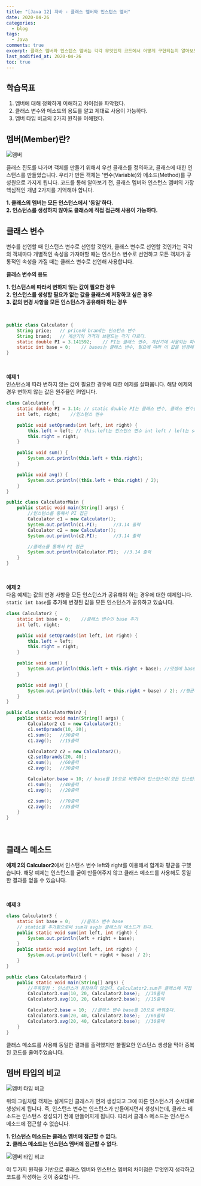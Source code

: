 ```yaml
---
title: "[Java 12] 자바 - 클래스 멤버와 인스턴스 멤버"
date: 2020-04-26
categories:
  - blog
tags:
  - Java
comments: true
excerpt: 클래스 멤버와 인스턴스 멤버는 각각 무엇인지 코드에서 어떻게 구현되는지 알아보도록 하겠습니다.
last_modified_at: 2020-04-26
toc: true
---
```


## 학습목표

1. 멤버에 대해 정확하게 이해하고 차이점을 파악했다.
2. 클래스 변수와 메소드의 용도를 알고 제대로 사용이 가능하다.
3. 멤버 타입 비교의 2가지 원칙을 이해했다.


## 멤버(Member)란?

![멤버](\assets\images\java\java-basic12\member01.png)

클래스 진도를 나가며 객체를 만들기 위해서 우선 클래스를 정의하고, 클래스에 대한 인스턴스를 만들었습니다. 우리가 만든 객체는 '변수(Variable)와 메소드(Method)를 구성원으로 가지게 됩니다. 코드를 통해 알아보기 전, 클래스 멤버와 인스턴스 멤버의 가장 핵심적인 개념 2가지를 기억해야 합니다.

**1. 클래스의 멤버는 모든 인스턴스에서 '동일'하다.**  
**2. 인스턴스를 생성하지 않아도 클래스에 직접 접근해 사용이 가능하다.**  


## 클래스 변수

변수를 선언할 때 인스턴스 변수로 선언할 것인가, 클래스 변수로 선언할 것인가는 각각의 객체마다 개별적인 속성을 가져야할 때는 인스턴스 변수로 선언하고 모든 객체가 공통적인 속성을 가질 때는 클래스 변수로 선언해 사용합니다.

**클래스 변수의 용도**

**1. 인스턴스에 따라서 변하지 않는 값이 필요한 경우**  
**2. 인스턴스를 생성할 필요가 없는 값을 클래스에 저장하고 싶은 경우**  
**3. 값의 변경 사항을 모든 인스턴스가 공유해야 하는 경우**  
 
<br/>

```java
public class Calculator {
	String price;	// price와 brand는 인스턴스 변수
	String brand;	// 계산기의 가격과 브랜드는 각기 다르다.
	static double PI = 3.141592;	// PI는 클래스 변수, 계산기에 사용되는 파이의 값은 모두 동일하다.
	static int base = 0;	// bases는 클래스 변수, 필요에 따라 이 값을 변경해 다른 값 출력하겠다.
}
```

<br/>

**예제 1**  
인스턴스에 따라 변하지 않는 값이 필요한 경우에 대한 예제를 살펴봅니다. 해당 예제의 경우 변하지 않는 값은 원주율인 PI입니다.

```java
class Calculator { 
	static double PI = 3.14; // static double PI는 클래스 변수, 클래스 변수를 모든 인스턴스에서 동일값을 가져오겠다!
	int left, right;	//인스턴스 변수

	public void setOprands(int left, int right) {
		this.left = left; // this.left는 인스턴스 변수 int left / left는 setOprand 메소드의 매개변수 int left
		this.right = right;
	}

	public void sum() {
		System.out.println(this.left + this.right);
	}

	public void avg() {
		System.out.println((this.left + this.right) / 2);
	}
}

public class CalculatorMain {
	public static void main(String[] args) {
		//인스턴스를 통해서 PI 접근
		Calculator c1 = new Calculator();
		System.out.println(c1.PI);		//3.14 출력
		Calculator c2 = new Calculator();
		System.out.println(c2.PI);		//3.14 출력

		//클래스를 통해서 PI 접근
		System.out.println(Calculator.PI);	//3.14 출력
	}
}
```

<br/>

**예제 2**  
다음 예제는 값의 변경 사항을 모든 인스턴스가 공유해야 하는 경우에 대한 예제입니다. ```static int base```를 추가해 변경된 값을 모든 인스턴스가 공유하고 있습니다.

```java
class Calculator2 { 
	static int base = 0;	//클래스 변수인 base 추가
	int left, right;

	public void setOprands(int left, int right) {
		this.left = left; 
		this.right = right;
	}

	public void sum() {
		System.out.println(this.left + this.right + base); //덧셈에 base 추가
	}

	public void avg() {
		System.out.println((this.left + this.right + base) / 2); //평균치에 base 추가
	}
}

public class CalculatorMain2 {
	public static void main(String[] args) {
		Calculator2 c1 = new Calculator2();
		c1.setOprands(10, 20);
		c1.sum();	//30출력
		c1.avg();	//15출력

		Calculator2 c2 = new Calculator2();
		c2.setOprands(20, 40);
		c2.sum();	//60출력
		c2.avg();	//30출력

		Calculator.base = 10; // base를 10으로 바꿔주어 인스턴스화(모든 인스턴스에 변경된 값을 공유)
		c1.sum();	//40출력
		c1.avg();	//20출력

		c2.sum();	//70출력
		c2.avg();	//35출력
	}
}
```
<br/>

## 클래스 메소드 

**예제 2의 Calculaor2**에서 인스턴스 변수 left와 right를 이용해서 합계와 평균을 구했습니다. 해당 예제는 인스턴스를 굳이 만들어주지 않고 클래스 메소드를 사용해도 동일한 결과를 얻을 수 있습니다. 

<br/>

**예제 3**

```java
class Calculator3 {
	static int base = 0;	//클래스 변수 base
	// static을 추가함으로써 sum과 avg는 클래스의 메소드가 된다. 
	public static void sum(int left, int right) {	
		System.out.println(left + right + base);
	}
	public static void avg(int left, int right) {
		System.out.println((left + right + base) / 2);
	}
}

public class CalculatorMain3 {
	public static void main(String[] args) {
		//주목할점 : 인스턴스가 등장하지 않았다. Calculator2.sum은 클래스에 직접 접근
		Calculator3.sum(10, 20, Calculator2.base);	//30출력
		Calculator3.avg(10, 20, Calculator2.base);	//15출력

		Calculator2.base = 10;	//클래스 변수 base를 10으로 바꿔준다.
		Calculator3.sum(20, 40, Calculator2.base);	//60출력
		Calculator3.avg(20, 40, Calculator2.base);	//30출력
	}
}

```

클래스 메소드를 사용해 동일한 결과를 출력했지만 불필요한 인스턴스 생성을 막아 중복된 코드를 줄여주었습니다.
<br/>


## 멤버 타입의 비교

![멤버 타입 비교](\assets\images\java\java-basic12\member02.png)

위의 그림처럼 객체는 설계도인 클래스가 먼저 생성되고 그에 따른 인스턴스가 순서대로 생성되게 됩니다. 즉, 인스턴스 변수는 인스턴스가 만들어지면서 생성되는데, 클래스 메소드는 인스턴스 생성되기 전에 만들어지게 됩니다. 따라서 클래스 메소드는 인스턴스 메소드에 접근할 수 없습니다. 

**1. 인스턴스 메소드는 클래스 멤버에 접근할 수 없다.**  
**2. 클래스 메소드는 인스턴스 멤버에 접근할 수 없다.**

![멤버 타입 비교](\assets\images\java\java-basic12\member03.png)




이 두가지 원칙을 기반으로 클래스 멤버와 인스턴스 멤버의 차이점은 무엇인지 생각하고 코드를 작성하는 것이 중요합니다.